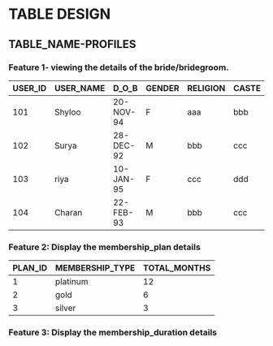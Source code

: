 # TABLE DESIGN

## TABLE_NAME-PROFILES

### Feature 1- viewing the details of the bride/bridegroom.

| USER_ID | USER_NAME | D_O_B     | GENDER | RELIGION | CASTE | COUNTRY   | MOB_NO     | HEIGHT | EDUCATION | REGISTERD_DATE |
|---------|-----------|-----------|--------|----------|-------|-----------|------------|--------|-----------|----------------|
| 101     | Shyloo    | 20-NOV-94 | F      | aaa      | bbb   | India     | 9876543211 | 5.5    | BE(CSE)   | 31-DEC-19      |
| 102     | Surya     | 28-DEC-92 | M      | bbb      | ccc   | Australia | 8763452983 | 5.9    | BSC(CS)   | 31-DEC-19      |
| 103     | riya      | 10-JAN-95 | F      | ccc      | ddd   | India     | 9654311654 | 5.2    | BSC(CS)   | 31-DEC-19      |
| 104     | Charan    | 22-FEB-93 | M      | bbb      | ccc   | India     | 8885555754 | 6.1    | MBA       | 31-DEC-19      |

### Feature 2: Display the membership_plan details

| PLAN_ID | MEMBERSHIP_TYPE | TOTAL_MONTHS |
|---------|-----------------|--------------|
| 1       | platinum        | 12           |
| 2       | gold            | 6            |
| 3       | silver          | 3            |

### Feature 3: Display the membership_duration details
